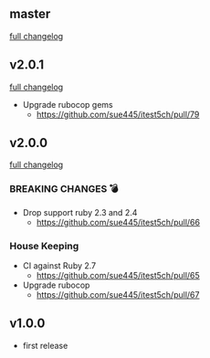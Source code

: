 ## master
[full changelog](http://github.com/sue445/itest5ch/compare/v2.0.1...master)

## v2.0.1
[full changelog](http://github.com/sue445/itest5ch/compare/v2.0.0...v2.0.1)

* Upgrade rubocop gems
  * https://github.com/sue445/itest5ch/pull/79

## v2.0.0
[full changelog](http://github.com/sue445/itest5ch/compare/v1.0.0...v2.0.0)

### BREAKING CHANGES :bomb:
* Drop support ruby 2.3 and 2.4
  * https://github.com/sue445/itest5ch/pull/66

### House Keeping
* CI against Ruby 2.7
  * https://github.com/sue445/itest5ch/pull/65
* Upgrade rubocop
  * https://github.com/sue445/itest5ch/pull/67

## v1.0.0
* first release
